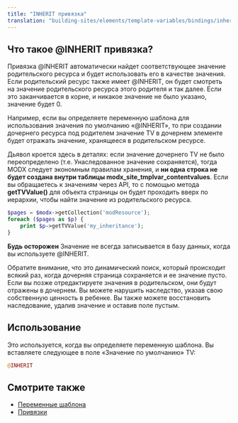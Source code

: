 ```yaml
---
title: "INHERIT привязка"
translation: "building-sites/elements/template-variables/bindings/inherit-binding"
---
```


## Что такое @INHERIT привязка?

Привязка @INHERIT автоматически найдет соответствующее значение родительского ресурса и будет использовать его в качестве значения. Если родительский ресурс также имеет @INHERIT, он будет смотреть на значение родительского ресурса этого родителя и так далее. Если это заканчивается в корне, и никакое значение не было указано, значение будет 0.

Например, если вы определяете переменную шаблона для использования значения по умолчанию «@INHERIT», то при создании дочернего ресурса под родителем значение TV в дочернем элементе будет отражать значение, хранящееся в родительском ресурсе.

Дьявол кроется здесь в деталях: если значение дочернего TV не было переопределено (т.е. Унаследованное значение сохраняется), тогда MODX следует экономным правилам хранения, и **ни одна строка не будет создана внутри таблицы modx\_site\_tmplvar\_contentvalues**. Если вы обращаетесь к значениям через API, то с помощью метода **getTVValue()** для объекта страницы он будет проходить вверх по иерархии, чтобы найти значение из родительского ресурса.

``` php
$pages = $modx->getCollection('modResource');
foreach ($pages as $p) {
    print $p->getTVValue('my_inheritance');
}
```

**Будь осторожен**
Значение не всегда записывается в базу данных, когда вы используете @INHERIT.

Обратите внимание, что это динамический поиск, который происходит всякий раз, когда дочерняя страница сохраняется и ее значение пусто. Если вы позже отредактируете значения в родительском, они будут отражены в дочернем. Вы можете нарушить наследство, указав свою собственную ценность в ребенке. Вы также можете восстановить наследование, удалив значение и оставив поле пустым.

## Использование

Это используется, когда вы определяете переменную шаблона. Вы вставляете следующее в поле «Значение по умолчанию» TV:

``` php
@INHERIT
```

## Смотрите также

- [Переменные шаблона](building-sites/elements/template-variables "Переменные шаблона")
- [Привязки](building-sites/elements/template-variables/bindings "Привязки")
